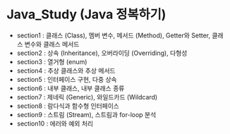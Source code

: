 # Java_Study (Java 정복하기)
* section1 : 클래스 (Class), 멤버 변수, 메서드 (Method), Getter와 Setter, 클래스 변수와 클래스 메서드
* section2 : 상속 (Inheritance), 오버라이딩 (Overriding), 다형성
* section3 : 열거형 (enum)
* section4 : 추상 클래스와 추상 메서드
* section5 : 인터페이스 구현, 다중 상속
* section6 : 내부 클래스, 내부 클래스 종류
* section7 : 제네릭 (Generic), 와일드카드 (Wildcard)
* section8 : 람다식과 함수형 인터페이스
* section9 : 스트림 (Stream), 스트림과 for-loop 분석
* section10 : 에러와 예외 처리
